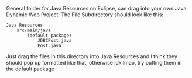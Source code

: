 General folder for Java Resources on Eclipse, can drag into your own Java Dynamic Web Project. The File Subdirectory should look like this:
```
Java Resources
    src/main/java
        (default package)
            JDBCPost.java
            Post.java
```
Just drag the files in this directory into Java Resources and I think they should pop up formatted like that, otherwise idk lmao, try putting them in the default package
